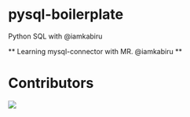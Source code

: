# pysql-boilerplate
Python SQL with @iamkabiru

** Learning mysql-connector with MR. @iamkabiru **

# Contributors

<a href="https://github.com/thisisazeez/pysql-boilerplate/graphs/contributors">
  <img src="https://contrib.rocks/image?repo=thisisazeez/pysql-boilerplate" />
</a>
